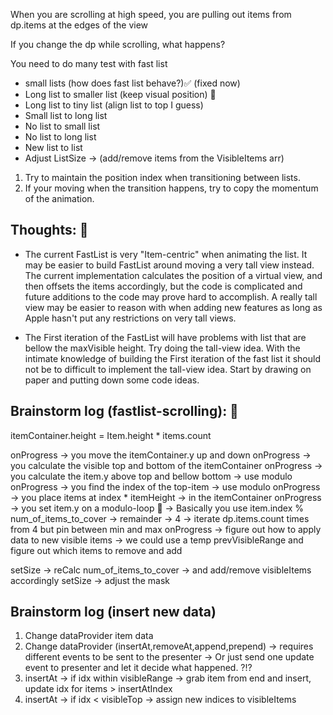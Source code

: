 When you are scrolling at high speed, you are pulling out items from dp.items at the edges of the view

If you change the dp while scrolling, what happens?


You need to do many test with fast list
- small lists (how does fast list behave?)✅ (fixed now)
- Long list to smaller list (keep visual position) 🏀
- Long list to tiny list (align list to top I guess) 
- Small list to long list 
- No list to small list
- No list to long list
- New list to list
- Adjust ListSize -> (add/remove items from the VisibleItems arr)

1. Try to maintain the position index when transitioning between lists.
2. If your moving when the transition happens, try to copy the momentum of the animation.


## Thoughts: 💭

- The current FastList is very "Item-centric" when animating the list. It may be easier to build FastList around moving a very tall view instead. The current implementation calculates the position of a virtual view, and then offsets the items accordingly, but the code is complicated and future additions to the code may prove hard to accomplish. A really tall view may be easier to reason with when adding new features as long as Apple hasn't put any restrictions on very tall views. 

- The First iteration of the FastList will have problems with list that are bellow the maxVisible height. Try doing the tall-view idea. With the intimate knowledge of building the First iteration of the fast list it should not be to difficult to implement the tall-view idea. Start by drawing on paper and putting down some code ideas.

## Brainstorm log (fastlist-scrolling): 🔬

itemContainer.height = Item.height * items.count

onProgress -> you move the itemContainer.y up and down
onProgress -> you calculate the visible top and bottom of the itemContainer
onProgress -> you calculate the item.y above top and bellow bottom -> use modulo
onProgress -> you find the index of the top-item -> use modulo
onProgress -> you place items at index * itemHeight -> in the itemContainer
onProgress -> you set item.y on a modulo-loop 🔑 -> Basically you use item.index % num_of_items_to_cover -> remainder -> 4 -> iterate dp.items.count times from 4 but pin between min and max
onProgress -> figure out how to apply data to new visible items -> we could use a temp prevVisibleRange and figure out which items to remove and add

setSize -> reCalc num_of_items_to_cover -> and add/remove visibleItems accordingly
setSize -> adjust the mask

## Brainstorm log (insert new data)

1. Change dataProvider item data
2. Change dataProvider (insertAt,removeAt,append,prepend) -> requires different events to be sent to the presenter -> Or just send one update event to presenter and let it decide what happened. ?!?
3. insertAt -> if idx within visibleRange -> grab item from end and insert, update idx for items > insertAtIndex
4. insertAt -> if idx < visibleTop -> assign new indices to visibleItems